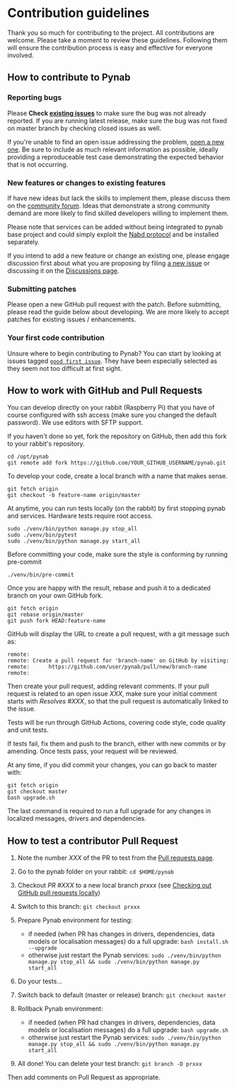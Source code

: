 # Contribution guidelines

Thank you so much for contributing to the project. All contributions are
welcome. Please take a moment to review these guidelines. Following them will
ensure the contribution process is easy and effective for everyone involved.

## How to contribute to Pynab

### Reporting bugs

Please **Check [existing issues](https://github.com/nabaztag2018/pynab/issues)** to make sure the
bug was not already reported. If you are running latest release, make sure the
bug was not fixed on master branch by checking closed issues as well.

If you're unable to find an open issue addressing the problem,
[open a new one](https://github.com/nabaztag2018/pynab/issues/new). Be sure to include as much
relevant information as possible, ideally providing a reproduceable test case
demonstrating the expected behavior that is not occurring.

### New features or changes to existing features

If have new ideas but lack the skills to implement them, please discuss them
on the [community forum](https://tagtagtag.fr/forum/). Ideas that demonstrate
a strong community demand are more likely to find skilled developers willing
to implement them.

Please note that services can be added without being integrated to pynab base
project and could simply exploit the [Nabd protocol](PROTOCOL.md) and be installed separately.

If you intend to add a new feature or change an existing one, please engage
discussion first about what you are proposing by filing
[a new issue](https://github.com/nabaztag2018/pynab/issues/new) or discussing it on the
[Discussions page](https://github.com/nabaztag2018/pynab/discussions).

### Submitting patches

Please open a new GitHub pull request with the patch. Before submitting, please
read the guide below about developing. We are more likely to accept
patches for existing issues / enhancements.

### Your first code contribution

Unsure where to begin contributing to Pynab? You can start by looking at issues
tagged [`good first issue`](https://github.com/nabaztag2018/pynab/issues?q=is%3Aissue+is%3Aopen+label%3A%22good+first+issue%22).
They have been especially selected as they seem not too difficult at first
sight.

## How to work with GitHub and Pull Requests

You can develop directly on your rabbit (Raspberry Pi) that you have of course
configured with ssh access (make sure you changed the default password). We
use editors with SFTP support.

If you haven't done so yet, fork the repository on GitHub, then add this fork
to your rabbit's repository.
```
cd /opt/pynab
git remote add fork https://github.com/YOUR_GITHUB_USERNAME/pynab.git
```

To develop your code, create a local branch with a name that makes sense.
```
git fetch origin
git checkout -b feature-name origin/master
```

At anytime, you can run tests locally (on the rabbit) by first stopping pynab
and services. Hardware tests require root access.
```
sudo ./venv/bin/python manage.py stop_all
sudo ./venv/bin/pytest
sudo ./venv/bin/python manage.py start_all
```

Before committing your code, make sure the style is conforming by running pre-commit
```
./venv/bin/pre-commit
```

Once you are happy with the result, rebase and push it to a dedicated branch on
your own GitHub fork.
```
git fetch origin
git rebase origin/master
git push fork HEAD:feature-name
```

GitHub will display the URL to create a pull request, with a git message such
as:
```
remote:
remote: Create a pull request for 'branch-name' on GitHub by visiting:
remote:      https://github.com/user/pynab/pull/new/branch-name
remote:
```
Then create your pull request, adding relevant comments.
If your pull request is related to an open issue *XXX*, make sure your initial comment
starts with *Resolves #XXX*, so that the pull request is automatically linked to the issue.

Tests will be run through GitHub Actions, covering code style, code quality
and unit tests.

If tests fail, fix them and push to the branch, either with new commits or
by amending. Once tests pass, your request will be reviewed.

At any time, if you did commit your changes, you can go back to master with:
```
git fetch origin
git checkout master
bash upgrade.sh
```

The last command is required to run a full upgrade for any changes in localized
messages, drivers and dependencies.

## How to test a contributor Pull Request

1. Note the number *XXX* of the PR to test from the [Pull requests page](https://github.com/nabaztag2018/pynab/pulls).

2. Go to the pynab folder on your rabbit: `cd $HOME/pynab`

3. Checkout *PR #XXX* to a new local branch *prxxx* (see [Checking out GitHub pull requests locally](https://docs.github.com/en/github/collaborating-with-pull-requests/reviewing-changes-in-pull-requests/checking-out-pull-requests-locally))

4. Switch to this branch: `git checkout prxxx`

5. Prepare Pynab environment for testing:
    - if needed (when PR has changes in drivers, dependencies, data models or localisation messages) do a full upgrade: `bash install.sh --upgrade`
    - otherwise just restart the Pynab services: `sudo ./venv/bin/python manage.py stop_all && sudo ./venv/bin/python manage.py start_all`

6. Do your tests...

7. Switch back to default (master or release) branch: `git checkout master`

8. Rollback Pynab environment:
     - if needed (when PR had changes in drivers, dependencies, data models or localisation messages) do a full upgrade: `bash upgrade.sh`
     - otherwise just restart the Pynab services: `sudo ./venv/bin/python manage.py stop_all && sudo ./venv/bin/python manage.py start_all`

9. All done! You can delete your test branch: `git branch -D prxxx`

Then add comments on Pull Request as appropriate.
